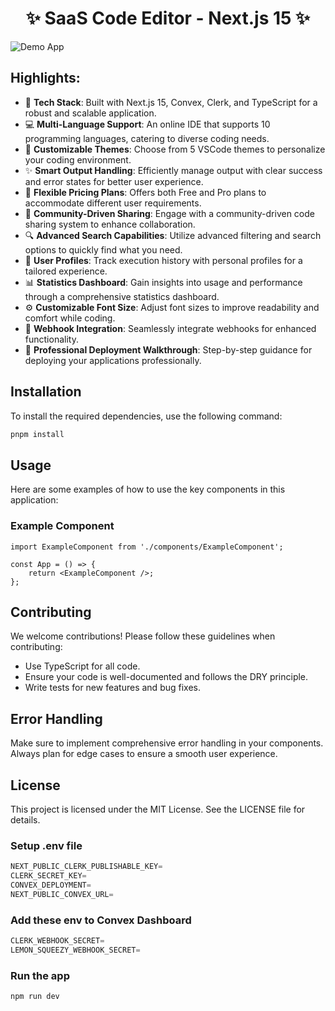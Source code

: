 <h1 align="center">✨ SaaS Code Editor - Next.js 15 ✨</h1>

![Demo App](/public/screenshot-for-readme.png)

## Highlights:

- 🚀 **Tech Stack**: Built with Next.js 15, Convex, Clerk, and TypeScript for a robust and scalable application.
- 💻 **Multi-Language Support**: An online IDE that supports 10 programming languages, catering to diverse coding needs.
- 🎨 **Customizable Themes**: Choose from 5 VSCode themes to personalize your coding environment.
- ✨ **Smart Output Handling**: Efficiently manage output with clear success and error states for better user experience.
- 💎 **Flexible Pricing Plans**: Offers both Free and Pro plans to accommodate different user requirements.
- 🤝 **Community-Driven Sharing**: Engage with a community-driven code sharing system to enhance collaboration.
- 🔍 **Advanced Search Capabilities**: Utilize advanced filtering and search options to quickly find what you need.
- 👤 **User Profiles**: Track execution history with personal profiles for a tailored experience.
- 📊 **Statistics Dashboard**: Gain insights into usage and performance through a comprehensive statistics dashboard.
- ⚙️ **Customizable Font Size**: Adjust font sizes to improve readability and comfort while coding.
- 🔗 **Webhook Integration**: Seamlessly integrate webhooks for enhanced functionality.
- 🌟 **Professional Deployment Walkthrough**: Step-by-step guidance for deploying your applications professionally.

## Installation

To install the required dependencies, use the following command:

```bash
pnpm install
```

## Usage

Here are some examples of how to use the key components in this application:

### Example Component

```tsx
import ExampleComponent from './components/ExampleComponent';

const App = () => {
    return <ExampleComponent />;
};
```

## Contributing

We welcome contributions! Please follow these guidelines when contributing:
- Use TypeScript for all code.
- Ensure your code is well-documented and follows the DRY principle.
- Write tests for new features and bug fixes.

## Error Handling

Make sure to implement comprehensive error handling in your components. Always plan for edge cases to ensure a smooth user experience.

## License

This project is licensed under the MIT License. See the LICENSE file for details.

### Setup .env file

```js
NEXT_PUBLIC_CLERK_PUBLISHABLE_KEY=
CLERK_SECRET_KEY=
CONVEX_DEPLOYMENT=
NEXT_PUBLIC_CONVEX_URL=
```

### Add these env to Convex Dashboard

```js
CLERK_WEBHOOK_SECRET=
LEMON_SQUEEZY_WEBHOOK_SECRET=
```

### Run the app

```shell
npm run dev
```
